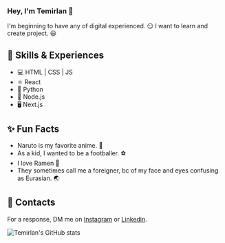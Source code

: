### Hey, I'm Temirlan 👋 
I'm beginning to have any of digital experienced. 😏
I want to learn and create project. 😃

## 🎒 Skills & Experiences 
* 💻 HTML | CSS | JS
* ⚛️ React
* 🐍 Python
* 🌴 Node.js
* 🖥️ Next.js
  

## ✨ Fun Facts
* Naruto is my favorite anime. 🥇  
* As a kid, I wanted to be a footballer. ⚽
* I love Ramen 🍜
* They sometimes call me a foreigner, bc of my face and eyes confusing as Eurasian. 🌏

## 📮 Contacts
For a response, DM me on [Instagram](https://www.instagram.com/its_temirlan21/) or [Linkedin](https://www.linkedin.com/in/temirlan-assan-tech/).

![Temirlan's GitHub stats](https://github-readme-stats.vercel.app/api?username=TemirlanTech&show_icons=true&theme=tokyonight)
